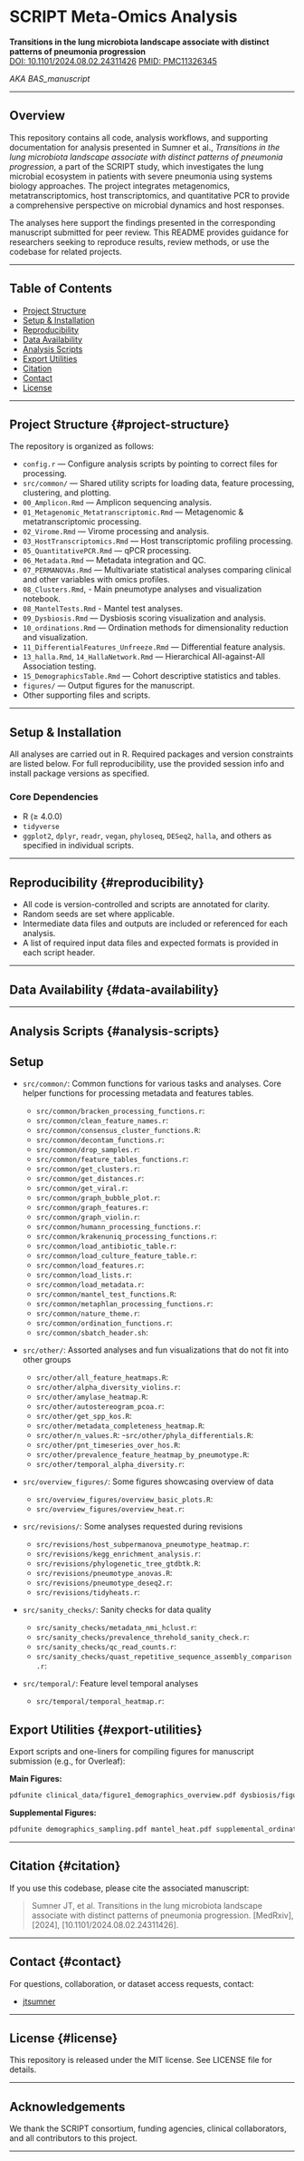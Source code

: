 # SCRIPT Meta-Omics Analysis

**Transitions in the lung microbiota landscape associate with distinct patterns of pneumonia progression**\
[DOI: 10.1101/2024.08.02.24311426](https://doi.org/10.1101/2024.08.02.24311426) [PMID: PMC11326345](https://pmc.ncbi.nlm.nih.gov/articles/PMC11326345/)

*AKA BAS_manuscript*

------------------------------------------------------------------------

## Overview

This repository contains all code, analysis workflows, and supporting documentation for analysis presented in Sumner et al., *Transitions in the lung microbiota landscape associate with distinct patterns of pneumonia progression*, a part of the SCRIPT study, which investigates the lung microbial ecosystem in patients with severe pneumonia using systems biology approaches. The project integrates metagenomics, metatranscriptomics, host transcriptomics, and quantitative PCR to provide a comprehensive perspective on microbial dynamics and host responses.

The analyses here support the findings presented in the corresponding manuscript submitted for peer review. This README provides guidance for researchers seeking to reproduce results, review methods, or use the codebase for related projects.

------------------------------------------------------------------------

## Table of Contents

-   [Project Structure](#project-structure)
-   [Setup & Installation](#setup--installation)
-   [Reproducibility](#reproducibility)
-   [Data Availability](#data-availability)
-   [Analysis Scripts](#analysis-scripts)
-   [Export Utilities](#export-utilities)
-   [Citation](#citation)
-   [Contact](#contact)
-   [License](#license)

------------------------------------------------------------------------

## Project Structure {#project-structure}

The repository is organized as follows:

-   `config.r` — Configure analysis scripts by pointing to correct files for processing.
-   `src/common/` — Shared utility scripts for loading data, feature processing, clustering, and plotting.
-   `00_Amplicon.Rmd` — Amplicon sequencing analysis.
-   `01_Metagenomic_Metatranscriptomic.Rmd` — Metagenomic & metatranscriptomic processing.
-   `02_Virome.Rmd` — Virome processing and analysis.
-   `03_HostTranscriptomics.Rmd` — Host transcriptomic profiling processing.
-   `05_QuantitativePCR.Rmd` — qPCR processing.
-   `06_Metadata.Rmd` — Metadata integration and QC.
-   `07_PERMANOVAs.Rmd` — Multivariate statistical analyses comparing clinical and other variables with omics profiles.
-   `08_Clusters.Rmd`, - Main pneumotype analyses and visualization notebook.
-   `08_MantelTests.Rmd` - Mantel test analyses.
-   `09_Dysbiosis.Rmd` — Dysbiosis scoring visualization and analysis.
-   `10_ordinations.Rmd` — Ordination methods for dimensionality reduction and visualization.
-   `11_DifferentialFeatures_Unfreeze.Rmd` — Differential feature analysis.
-   `13_halla.Rmd`, `14_HallaNetwork.Rmd` — Hierarchical All-against-All Association testing.
-   `15_DemographicsTable.Rmd` — Cohort descriptive statistics and tables.
-   `figures/` — Output figures for the manuscript.
-   Other supporting files and scripts.

------------------------------------------------------------------------

## Setup & Installation

All analyses are carried out in R. Required packages and version constraints are listed below. For full reproducibility, use the provided session info and install package versions as specified.

### Core Dependencies

-   R (≥ 4.0.0)
-   `tidyverse`
-   `ggplot2`, `dplyr`, `readr`, `vegan`, `phyloseq`, `DESeq2`, `halla`, and others as specified in individual scripts.

------------------------------------------------------------------------

## Reproducibility {#reproducibility}

-   All code is version-controlled and scripts are annotated for clarity.
-   Random seeds are set where applicable.
-   Intermediate data files and outputs are included or referenced for each analysis.
-   A list of required input data files and expected formats is provided in each script header.

------------------------------------------------------------------------

## Data Availability {#data-availability}

------------------------------------------------------------------------

## Analysis Scripts {#analysis-scripts}

## Setup

-   `src/common/`: Common functions for various tasks and analyses. Core helper functions for processing metadata and features tables.

    -   `src/common/bracken_processing_functions.r`:
    -   `src/common/clean_feature_names.r`:
    -   `src/common/consensus_cluster_functions.R`:
    -   `src/common/decontam_functions.r`:
    -   `src/common/drop_samples.r`:
    -   `src/common/feature_tables_functions.r`:
    -   `src/common/get_clusters.r`:
    -   `src/common/get_distances.r`:
    -   `src/common/get_viral.r`:
    -   `src/common/graph_bubble_plot.r`:
    -   `src/common/graph_features.r`:
    -   `src/common/graph_violin.r`:
    -   `src/common/humann_processing_functions.r`:
    -   `src/common/krakenuniq_processing_functions.r`:
    -   `src/common/load_antibiotic_table.r`:
    -   `src/common/load_culture_feature_table.r`:
    -   `src/common/load_features.r`:
    -   `src/common/load_lists.r`:
    -   `src/common/load_metadata.r`:
    -   `src/common/mantel_test_functions.R`:
    -   `src/common/metaphlan_processing_functions.r`:
    -   `src/common/nature_theme.r`:
    -   `src/common/ordination_functions.r`:
    -   `src/common/sbatch_header.sh`:

-   `src/other/`: Assorted analyses and fun visualizations that do not fit into other groups

    -   `src/other/all_feature_heatmaps.R`:
    -   `src/other/alpha_diversity_violins.r`:
    -   `src/other/amylase_heatmap.R`:
    -   `src/other/autostereogram_pcoa.r`:
    -   `src/other/get_spp_kos.R`:
    -   `src/other/metadata_completeness_heatmap.R`:
    -   `src/other/n_values.R`: -`src/other/phyla_differentials.R`:
    -   `src/other/pnt_timeseries_over_hos.R`:
    -   `src/other/prevalence_feature_heatmap_by_pneumotype.R`:
    -   `src/other/temporal_alpha_diversity.r`:

-   `src/overview_figures/`: Some figures showcasing overview of data

    -   `src/overview_figures/overview_basic_plots.R`:
    -   `src/overview_figures/overview_heat.r`:

-   `src/revisions/`: Some analyses requested during revisions

    -   `src/revisions/host_subpermanova_pneumotype_heatmap.r`:
    -   `src/revisions/kegg_enrichment_analysis.r`:
    -   `src/revisions/phylogenetic_tree_gtdbtk.R`:
    -   `src/revisions/pneumotype_anovas.R`:
    -   `src/revisions/pneumotype_deseq2.r`:
    -   `src/revisions/tidyheats.r`:

-   `src/sanity_checks/`: Sanity checks for data quality

    -   `src/sanity_checks/metadata_nmi_hclust.r`:
    -   `src/sanity_checks/prevalence_threhold_sanity_check.r`:
    -   `src/sanity_checks/qc_read_counts.r`:
    -   `src/sanity_checks/quast_repetitive_sequence_assembly_comparison.r`:

-   `src/temporal/`: Feature level temporal analyses

    -   `src/temporal/temporal_heatmap.r`:

## Export Utilities {#export-utilities}

Export scripts and one-liners for compiling figures for manuscript submission (e.g., for Overleaf):

**Main Figures:**

``` sh
pdfunite clinical_data/figure1_demographics_overview.pdf dysbiosis/figure2_patchwork_e.pdf pneumotypes/figure4_all_pneumotype_data.pdf host_deseq/figure_4_mdnp_differentials_long.pdf host_deseq/figure_5_cluster_deseq.pdf main_figures.pdf
```

**Supplemental Figures:**

``` sh
pdfunite demographics_sampling.pdf mantel_heat.pdf supplemental_ordination_* bubble_plot_abundance_facet.pdf bubble_plot_abundance_facet_all.pdf dysbiosis_density.pdf dysbiosis_sofa.pdf supplemental_figures.pdf
```

------------------------------------------------------------------------

## Citation {#citation}

If you use this codebase, please cite the associated manuscript:

> Sumner JT, et al. Transitions in the lung microbiota landscape associate with distinct patterns of pneumonia progression. [MedRxiv], [2024], [10.1101/2024.08.02.24311426].

------------------------------------------------------------------------

## Contact {#contact}

For questions, collaboration, or dataset access requests, contact:

-   [jtsumner](https://github.com/jtsumner)

------------------------------------------------------------------------

## License {#license}

This repository is released under the MIT license. See LICENSE file for details.

------------------------------------------------------------------------

## Acknowledgements

We thank the SCRIPT consortium, funding agencies, clinical collaborators, and all contributors to this project.

------------------------------------------------------------------------
